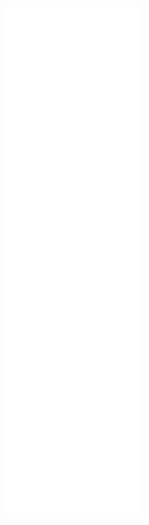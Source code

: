 <p align="center">    
    <img src="https://github.com/DiegoMagdaleno/DiegoMagdaleno/blob/master/github-metrics.svg">
</p>
